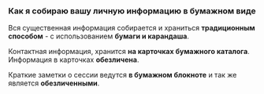 ### Как я собираю вашу личную информацию в бумажном виде

Вся существенная информация собирается и храниться **традиционным способом** - с использованием **бумаги и карандаша**.

Контактная информация, хранится **на карточках бумажного каталога**. Информация в карточках **обезличена**.

Краткие заметки о сессии ведутся **в бумажном блокноте** и так же является **обезличенными**.
